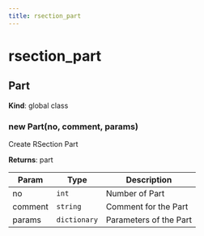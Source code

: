 ```yaml
---
title: rsection_part
---
```


# rsection_part

<a name="Part"></a>

## Part
**Kind**: global class  
<a name="new_Part_new"></a>

### new Part(no, comment, params)
Create RSection Part

**Returns**: part  

| Param | Type | Description |
| --- | --- | --- |
| no | <code>int</code> | Number of Part |
| comment | <code>string</code> | Comment for the Part |
| params | <code>dictionary</code> | Parameters of the Part |

